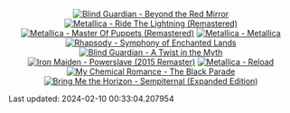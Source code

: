 <!-- lastfm -->
<p align="center"><a href="https://www.last.fm/music/Blind+Guardian/Beyond+the+Red+Mirror"><img src="https://lastfm.freetls.fastly.net/i/u/64s/0898c36cc3a948f7c89bacda32ce76eb.png" title="Blind Guardian - Beyond the Red Mirror"></a> <a href="https://www.last.fm/music/Metallica/Ride+The+Lightning+(Remastered)"><img src="https://lastfm.freetls.fastly.net/i/u/64s/0045696d4af535cdff923d4f5b257d94.jpg" title="Metallica - Ride The Lightning (Remastered)"></a> <a href="https://www.last.fm/music/Metallica/Master+Of+Puppets+(Remastered)"><img src="https://lastfm.freetls.fastly.net/i/u/64s/19f7a4a414703b4b483e8034dc1460fb.png" title="Metallica - Master Of Puppets (Remastered)"></a> <a href="https://www.last.fm/music/Metallica/Metallica"><img src="https://lastfm.freetls.fastly.net/i/u/64s/2adc3b653c5465d560b2d8cb95d8a974.jpg" title="Metallica - Metallica"></a> <a href="https://www.last.fm/music/Rhapsody/Symphony+of+Enchanted+Lands"><img src="https://lastfm.freetls.fastly.net/i/u/64s/6b4edbfb5c5b461ba490183c38cc6981.png" title="Rhapsody - Symphony of Enchanted Lands"></a> <a href="https://www.last.fm/music/Blind+Guardian/A+Twist+in+the+Myth"><img src="https://lastfm.freetls.fastly.net/i/u/64s/0ca1499a97a44031a4ecf9abaa68c9c9.jpg" title="Blind Guardian - A Twist in the Myth"></a> <a href="https://www.last.fm/music/Iron+Maiden/Powerslave+(2015+Remaster)"><img src="https://lastfm.freetls.fastly.net/i/u/64s/bbda3f24cb510ee8237f0ad474cbe81f.png" title="Iron Maiden - Powerslave (2015 Remaster)"></a> <a href="https://www.last.fm/music/Metallica/Reload"><img src="https://lastfm.freetls.fastly.net/i/u/64s/fe8459ee7bc8b4be77c9f2eac5f2fee9.png" title="Metallica - Reload"></a> <a href="https://www.last.fm/music/My+Chemical+Romance/The+Black+Parade"><img src="https://lastfm.freetls.fastly.net/i/u/64s/7675defb2787ce67cd030081eb8ff77c.png" title="My Chemical Romance - The Black Parade"></a> <a href="https://www.last.fm/music/Bring+Me+the+Horizon/Sempiternal+(Expanded+Edition)"><img src="https://lastfm.freetls.fastly.net/i/u/64s/bb2d860a26f50afdce45f482dd754b1c.png" title="Bring Me the Horizon - Sempiternal (Expanded Edition)"></a> </p>

<!--START_SECTION:last-updated-->
Last updated: 2024-02-10 00:33:04.207954
<!--END_SECTION:last-updated-->